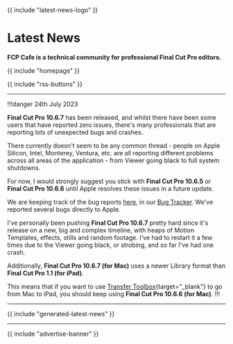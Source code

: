 {{ include "latest-news-logo" }}

# Latest News

**FCP Cafe is a technical community for professional Final Cut Pro editors.**

{{ include "homepage" }}

{{ include "rss-buttons" }}

---

!!!danger 24th July 2023

**Final Cut Pro 10.6.7** has been released, and whilst there have been some users that have reported zero issues, there's many professionals that are reporting lots of unexpected bugs and crashes.

There currently doesn't seem to be any common thread - people on Apple Silicon, Intel, Monterey, Ventura, etc. are all reporting different problems across all areas of the application - from Viewer going black to full system shutdowns.

For now, I would strongly suggest you stick with **Final Cut Pro 10.6.5** or **Final Cut Pro 10.6.6** until Apple resolves these issues in a future update.

We are keeping track of the bug reports [here](https://github.com/CommandPost/FCPCafe/issues/223), in our [Bug Tracker](/bug-tracker). We've reported several bugs directly to Apple.

I've personally been pushing **Final Cut Pro 10.6.7** pretty hard since it's release on a new, big and complex timeline, with heaps of Motion Templates, effects, stills and random footage. I've had to restart it a few times due to the Viewer going black, or strobing, and so far I've had one crash.

Additionally, **Final Cut Pro 10.6.7 (for Mac)** uses a newer Library format than **Final Cut Pro 1.1 (for iPad)**.

This means that if you want to use [Transfer Toolbox](https://transfertoolbox.io){target="_blank"} to go from Mac to iPad, you should keep using **Final Cut Pro 10.6.6 (for Mac)**.
!!!

---

{{ include "generated-latest-news" }}

---

{{ include "advertise-banner" }}